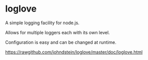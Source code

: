 loglove
=======

A simple logging facility for node.js.

Allows for multiple loggers each with its own level.

Configuration is easy and can be changed at runtime.

https://rawgithub.com/johndstein/loglove/master/doc/loglove.html